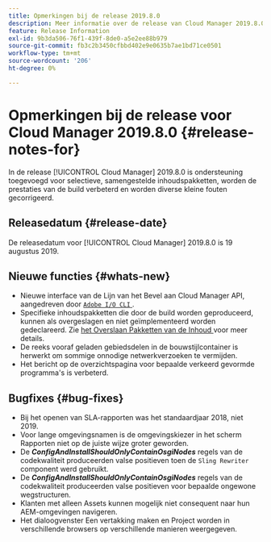 ```yaml
---
title: Opmerkingen bij de release 2019.8.0
description: Meer informatie over de release van Cloud Manager 2019.8.0.
feature: Release Information
exl-id: 9b3da506-76f1-439f-8de0-a5e2ee88b979
source-git-commit: fb3c2b3450cfbbd402e9e0635b7ae1bd71ce0501
workflow-type: tm+mt
source-wordcount: '206'
ht-degree: 0%

---
```


# Opmerkingen bij de release voor Cloud Manager 2019.8.0 {#release-notes-for}

In de release [!UICONTROL Cloud Manager] 2019.8.0 is ondersteuning toegevoegd voor selectieve, samengestelde inhoudspakketten, worden de prestaties van de build verbeterd en worden diverse kleine fouten gecorrigeerd.

## Releasedatum {#release-date}

De releasedatum voor [!UICONTROL Cloud Manager] 2019.8.0 is 19 augustus 2019.

## Nieuwe functies {#whats-new}

* Nieuwe interface van de Lijn van het Bevel aan Cloud Manager API, aangedreven door [`Adobe I/O CLI` ](https://github.com/adobe/aio-cli-plugin-cloudmanager).
* Specifieke inhoudspakketten die door de build worden geproduceerd, kunnen als overgeslagen en niet geïmplementeerd worden gedeclareerd. Zie [ het Overslaan Pakketten van de Inhoud ](/help/getting-started/project-setup.md#skipping-content-packages) voor meer details.
* De reeks vooraf geladen gebiedsdelen in de bouwstijlcontainer is herwerkt om sommige onnodige netwerkverzoeken te vermijden.
* Het bericht op de overzichtspagina voor bepaalde verkeerd gevormde programma&#39;s is verbeterd.

## Bugfixes {#bug-fixes}

* Bij het openen van SLA-rapporten was het standaardjaar 2018, niet 2019.
* Voor lange omgevingsnamen is de omgevingskiezer in het scherm Rapporten niet op de juiste wijze groter geworden.
* De ***ConfigAndInstallShouldOnlyContainOsgiNodes*** regels van de codekwaliteit produceerden valse positieven toen de `Sling Rewriter` component werd gebruikt.
* De ***ConfigAndInstallShouldOnlyContainOsgiNodes*** regels van de codekwaliteit produceerden valse positieven voor bepaalde ongewone wegstructuren.
* Klanten met alleen Assets kunnen mogelijk niet consequent naar hun AEM-omgevingen navigeren.
* Het dialoogvenster Een vertakking maken en Project worden in verschillende browsers op verschillende manieren weergegeven.
